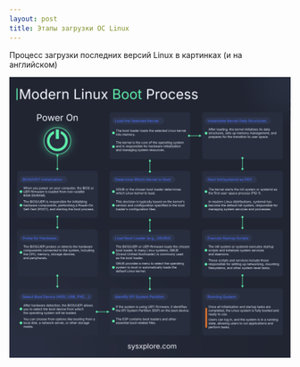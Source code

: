 ```yaml
---
layout: post
title: Этапы загрузки ОС Linux
---
```

Процесс загрузки последних версий Linux в картинках (и на английском)

![](./images/IMG_2265.jpeg)
